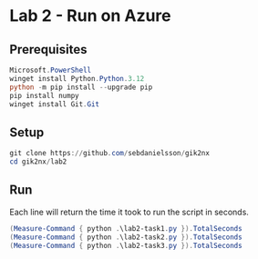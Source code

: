 # Lab 2 - Run on Azure

## Prerequisites

```powershell
Microsoft.PowerShell
winget install Python.Python.3.12
python -m pip install --upgrade pip
pip install numpy
winget install Git.Git
```

## Setup

```powershell
git clone https://github.com/sebdanielsson/gik2nx
cd gik2nx/lab2
```

## Run

Each line will return the time it took to run the script in seconds.

```powershell
(Measure-Command { python .\lab2-task1.py }).TotalSeconds
(Measure-Command { python .\lab2-task2.py }).TotalSeconds
(Measure-Command { python .\lab2-task3.py }).TotalSeconds
```
